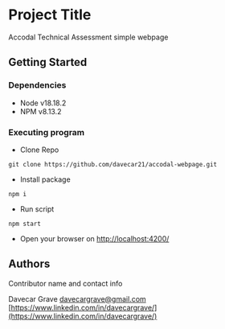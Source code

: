 # Project Title

Accodal Technical Assessment simple webpage

## Getting Started

### Dependencies

- Node v18.18.2
- NPM v8.13.2

### Executing program

- Clone Repo

```
git clone https://github.com/davecar21/accodal-webpage.git
```

- Install package

```
npm i
```

- Run script

```
npm start
```

- Open your browser on [http://localhost:4200/](http://localhost:4200/)

## Authors

Contributor name and contact info

Davecar Grave
davecargrave@gmail.com
[https://www.linkedin.com/in/davecargrave/](https://www.linkedin.com/in/davecargrave/)
